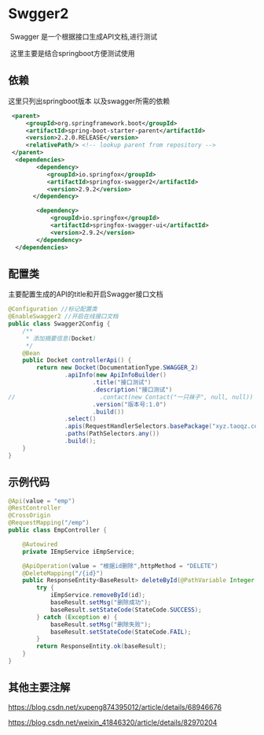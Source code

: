 # Swgger2

​	Swagger 是一个根据接口生成API文档,进行测试

​	这里主要是结合springboot方便测试使用

## 依赖

这里只列出springboot版本 以及swagger所需的依赖

```xml
 <parent>
     <groupId>org.springframework.boot</groupId>
     <artifactId>spring-boot-starter-parent</artifactId>
     <version>2.2.0.RELEASE</version>
     <relativePath/> <!-- lookup parent from repository -->
 </parent>
  <dependencies>
        <dependency>
           <groupId>io.springfox</groupId>
           <artifactId>springfox-swagger2</artifactId>
           <version>2.9.2</version>
       </dependency>

        <dependency>
            <groupId>io.springfox</groupId>
            <artifactId>springfox-swagger-ui</artifactId>
            <version>2.9.2</version>
        </dependency>
  </dependencies>	
```



## 配置类

主要配置生成的API的title和开启Swagger接口文档

```java
@Configuration //标记配置类
@EnableSwagger2 //开启在线接口文档
public class Swagger2Config {
    /**
     * 添加摘要信息(Docket)
     */
    @Bean
    public Docket controllerApi() {
        return new Docket(DocumentationType.SWAGGER_2)
                .apiInfo(new ApiInfoBuilder()
                        .title("接口测试")
                        .description("接口测试")
//                        .contact(new Contact("一只袜子", null, null))
                        .version("版本号:1.0")
                        .build())
                .select()
                .apis(RequestHandlerSelectors.basePackage("xyz.taoqz.controller"))
                .paths(PathSelectors.any())
                .build();
    }
}

```



## 示例代码

```java
@Api(value = "emp")
@RestController
@CrossOrigin
@RequestMapping("/emp")
public class EmpController {

    @Autowired
    private IEmpService iEmpService;

    @ApiOperation(value = "根据id删除",httpMethod = "DELETE")
    @DeleteMapping("/{id}")
    public ResponseEntity<BaseResult> deleteById(@PathVariable Integer id){
        try {
            iEmpService.removeById(id);
            baseResult.setMsg("删除成功");
            baseResult.setStateCode(StateCode.SUCCESS);
        } catch (Exception e) {
            baseResult.setMsg("删除失败");
            baseResult.setStateCode(StateCode.FAIL);
        }
        return ResponseEntity.ok(baseResult);
    }
}
```





## 其他主要注解

<https://blog.csdn.net/xupeng874395012/article/details/68946676>

<https://blog.csdn.net/weixin_41846320/article/details/82970204>